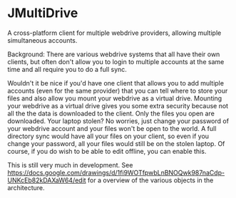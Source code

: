 JMultiDrive
===========

A cross-platform client for multiple webdrive providers, allowing multiple simultaneous accounts.

Background:
There are various webdrive systems that all have their own clients, but often don't allow you to login to multiple accounts at the same time and all require you to do a full sync.

Wouldn't it be nice if you'd have one client that allows you to add multiple accounts (even for the same provider) that you can tell where to store your files and also allow you mount your webdrive as a virtual drive. Mounting your webdrive as a virtual drive gives you some extra security because not all the the data is downloaded to the client. Only the files you open are downloaded. Your laptop stolen? No worries, just change your password of your webdrive account and your files won't be open to the world. A full directory sync would have all your files on your client, so even if you change your password, all your files would still be on the stolen laptop. Of course, if you do wish to be able to edit offline, you can enable this.

This is still very much in development. See https://docs.google.com/drawings/d/1fi9WOTfpwbLnBNOQwk987naCdp-UNKcEb82kDAXaW64/edit
for a overview of the various objects in the architecture.